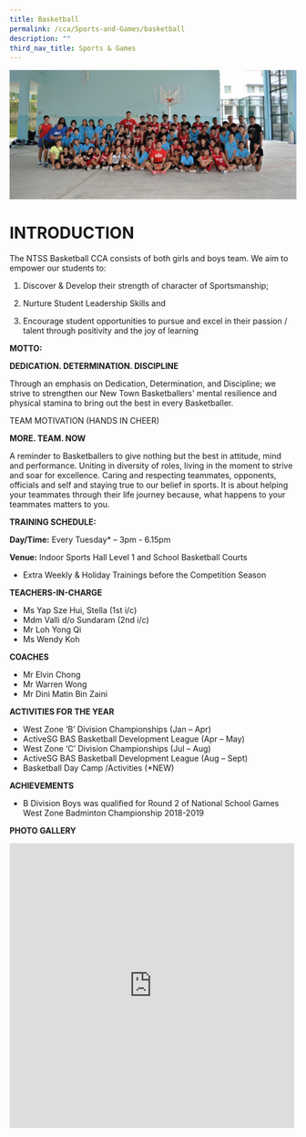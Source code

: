 ```yaml
---
title: Basketball
permalink: /cca/Sports-and-Games/basketball
description: ""
third_nav_title: Sports & Games
---
```

![](/images/Main-1.jpg)

# INTRODUCTION

The NTSS Basketball CCA consists of both girls and boys team. We aim to empower our students to:

1) Discover &amp; Develop their strength of character of Sportsmanship;

2) Nurture Student Leadership Skills and

3) Encourage student opportunities to pursue and excel in their passion / talent through positivity and the joy of learning 

**MOTTO:**

**DEDICATION. DETERMINATION. DISCIPLINE**

Through an emphasis on Dedication, Determination, and Discipline; we strive to strengthen our New Town Basketballers' mental resilience and physical stamina to bring out the best in every Basketballer.


TEAM MOTIVATION (HANDS IN CHEER)

**MORE. TEAM. NOW**


A reminder to Basketballers to give nothing but the best in attitude, mind and performance. Uniting in diversity of roles, living in the moment to strive and soar for excellence. Caring and respecting teammates, opponents, officials and self and staying true to our belief in sports. It is about helping your teammates through their life journey because, what happens to your teammates matters to you.


**TRAINING SCHEDULE:**

**Day/Time:** Every Tuesday* – 3pm - 6.15pm

**Venue:** Indoor Sports Hall Level 1 and School Basketball Courts 


* Extra Weekly &amp; Holiday Trainings before the Competition Season



**TEACHERS-IN-CHARGE**

* Ms Yap Sze Hui, Stella (1st i/c)
* Mdm Valli d/o Sundaram (2nd i/c)
* Mr Loh Yong Qi
* Ms Wendy Koh

**COACHES**

* Mr Elvin Chong
* Mr Warren Wong
* Mr Dini Matin Bin Zaini

**ACTIVITIES FOR THE YEAR**

* West Zone ‘B’ Division Championships (Jan – Apr)
* ActiveSG BAS Basketball Development League (Apr – May)
* West Zone ‘C’ Division Championships (Jul – Aug)
* ActiveSG BAS Basketball Development League (Aug – Sept)
* Basketball Day Camp /Activities (*NEW)

**ACHIEVEMENTS**

* B Division Boys was qualified for Round 2 of National School Games West Zone Badminton Championship 2018-2019

**PHOTO GALLERY**

<iframe allowfullscreen="true" height="500" width="500" frameborder="0" src="https://docs.google.com/presentation/d/e/2PACX-1vRv-bVefhel0L9bYra8lnteXAdcC5FXL6X9YdOhV7KlPxlXMb9Z7Vt19xy97G2LhmFoii_pfS0cAUlp/embed?start=true&amp;loop=true&amp;delayms=3000"></iframe>